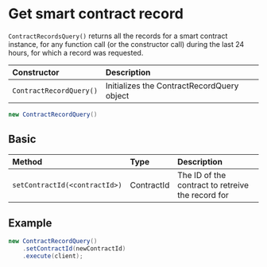 # Get smart contract record

`ContractRecordsQuery()` returns all the records for a smart contract instance, for any function call \(or the constructor call\) during the last 24 hours, for which a record was requested.

| Constructor | Description |
| :--- | :--- |
| `ContractRecordQuery()` | Initializes the ContractRecordQuery object |

```java
new ContractRecordQuery()
```

## Basic

| Method | Type | Description |
| :--- | :--- | :--- |
| `setContractId(<contractId>)` | ContractId | The ID of the contract to retreive the record for |

## Example

```java
new ContractRecordQuery()
    .setContractId(newContractId)
    .execute(client);
```

